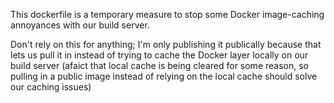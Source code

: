 This dockerfile is a temporary measure to stop some Docker image-caching
annoyances with our build server.

Don't rely on this for anything; I'm only publishing it publically because
that lets us pull it in instead of trying to cache the Docker layer locally on
our build server (afaict that local cache is being cleared for some reason,
so pulling in a public image instead of relying on the local cache should
solve our caching issues)

